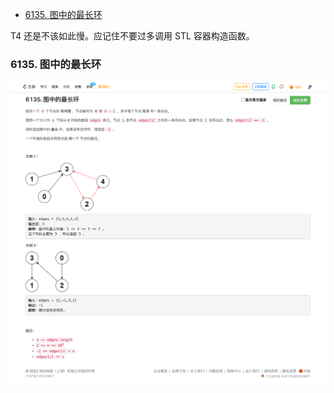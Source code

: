 <!-- @import "[TOC]" {cmd="toc" depthFrom=1 depthTo=6 orderedList=false} -->

<!-- code_chunk_output -->

- [6135. 图中的最长环](#6135-图中的最长环)

<!-- /code_chunk_output -->

T4 还是不该如此慢。应记住不要过多调用 STL 容器构造函数。

### 6135. 图中的最长环

![](./images/leetcode.cn_contest_weekly-contest-304_problems_longest-cycle-in-a-graph_.png)
